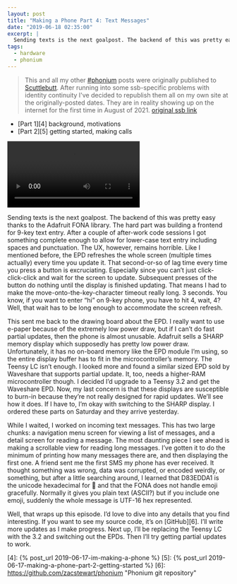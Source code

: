 ```yaml
---
layout: post
title: "Making a Phone Part 4: Text Messages"
date: "2019-06-18 02:35:00"
excerpt: |
  Sending texts is the next goalpost. The backend of this was pretty easy thanks to the Adafruit FONA library. The hard part was building a frontend for 9-key text entry. After a couple of after-work code sessions I got something complete enough to allow for lower-case text entry including spaces and punctuation..
tags:
  - hardware
  - phonium
---
```


> This and all my other [\#phonium][1] posts were originally published to [Scuttlebutt][2]. After running into some ssb-specific problems with identity continuity I've decided to republish them all on my own site at the originally-posted dates. They are in reality showing up on the internet for the first time in August of 2021. [original ssb link][3]

* [Part 1][4] background, motivations
* [Part 2][5] getting started, making calls

<video alt="Composing a text message" controls="undefined">
  <source src="/images/making-a-phone-part-3-text-messages.webm">
</video>

Sending texts is the next goalpost. The backend of this was pretty easy thanks to the Adafruit FONA library. The hard part was building a frontend for 9-key text entry. After a couple of after-work code sessions I got something complete enough to allow for lower-case text entry including spaces and punctuation. The UX, however, remains horrible. Like I mentioned before, the EPD refreshes the whole screen (multiple times actually) every time you update it. That second-or-so of lag time every time you press a button is excruciating. Especially since you can’t just click-click-click and wait for the screen to update. Subsequent presses of the button do nothing until the display is finished updating. That means I had to make the move-onto-the-key-character timeout really long. 3 seconds. You know, if you want to enter “hi” on 9-key phone, you have to hit 4, wait, 4? Well, that wait has to be long enough to accommodate the screen refresh.

This sent me back to the drawing board about the EPD. I really want to use e-paper because of the extremely low power draw, but if I can’t do fast partial updates, then the phone is almost unusable. Adafruit sells a SHARP memory display which supposedly has pretty low power draw. Unfortunately, it has no on-board memory like the EPD module I’m using, so the entire display buffer has to fit in the microcontroller’s memory. The Teensy LC isn’t enough. I looked more and found a similar sized EPD sold by Waveshare that supports partial update. It, too, needs a higher-RAM microcontroller though. I decided I’d upgrade to a Teensy 3.2 and get the Waveshare EPD. Now, my last concern is that these displays are susceptible to burn-in because they’re not really designed for rapid updates. We’ll see how it does. If I have to, I’m okay with switching to the SHARP display. I ordered these parts on Saturday and they arrive yesterday.

While I waited, I worked on incoming text messages. This has two large chunks: a navigation menu screen for viewing a list of messages, and a detail screen for reading a message. The most daunting piece I see ahead is making a scrollable view for reading long messages. I’ve gotten it to do the minimum of printing how many messages there are, and then displaying the first one. A friend sent me the first SMS my phone has ever received. It thought something was wrong, data was corrupted, or encoded weirdly, or something, but after a little searching around, I learned that D83EDDA1 is the unicode hexadecimal for 🦡 and that the FONA does not handle emoji gracefully. Normally it gives you plain text (ASCII?) but if you include one emoji, suddenly the whole message is UTF-16 hex represented.

Well, that wraps up this episode. I’d love to dive into any details that you find interesting. If you want to see my source code, it’s on [GitHub][6]. I’ll write more updates as I make progress. Next up, I’ll be replacing the Teensy LC with the 3.2 and switching out the EPDs. Then I’ll try getting partial updates to work.

[1]:	/tags/phonium.html
[2]:	https://scuttlebutt.nz/
[3]:	https://viewer.scuttlebot.io/%256nvB0gMJTj%2BXS%2BiINJcPMmwpDQEIKdZ2316SjdCgeig%3D.sha256#%256nvB0gMJTj%2BXS%2BiINJcPMmwpDQEIKdZ2316SjdCgeig%3D.sha256
[4]:	{% post_url 2019-06-17-im-making-a-phone %}
[5]:	{% post_url 2019-06-17-making-a-phone-part-2-getting-started %}
[6]:	https://github.com/zacstewart/phonium "Phonium git repository"
